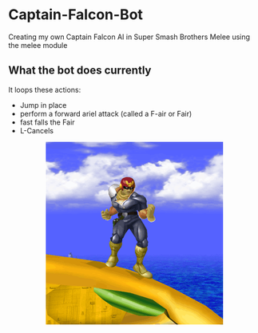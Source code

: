 # Captain-Falcon-Bot
Creating my own Captain Falcon AI in Super Smash Brothers Melee using the melee module

## What the bot does currently
It loops these actions:
* Jump in place
* perform a forward ariel attack (called a F-air or Fair)
* fast falls the Fair
* L-Cancels

<p align="center">
  <img src="./gifs/show_me_your_moves.gif" alt="gameplay_gif1">
</p>
